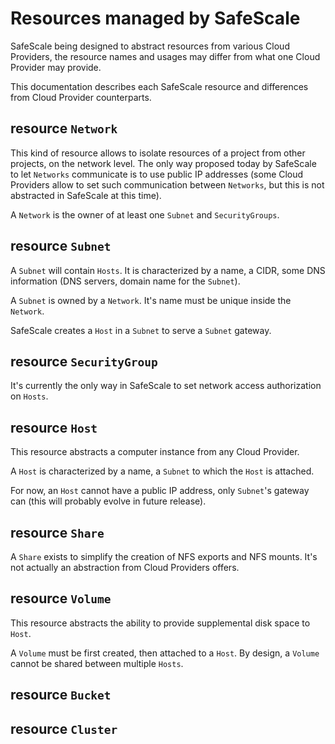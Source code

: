 # Resources managed by SafeScale

SafeScale being designed to abstract resources from various Cloud Providers, the resource names and usages may differ from
what one Cloud Provider may provide.

This documentation describes each SafeScale resource and differences from Cloud Provider counterparts.

## resource `Network`

This kind of resource allows to isolate resources of a project from other projects, on the network level. The only way
proposed today by SafeScale to let `Networks` communicate is to use public IP addresses (some Cloud Providers allow to
set such communication between `Networks`, but this is not abstracted in SafeScale at this time).

A `Network` is the owner of at least one `Subnet` and `SecurityGroups`.

## resource `Subnet`

A `Subnet` will contain `Hosts`. It is characterized by a name, a CIDR, some DNS information (DNS servers,
domain name for the `Subnet`).

A `Subnet` is owned by a `Network`. It's name must be unique inside the `Network`.

SafeScale creates a `Host` in a `Subnet` to serve a `Subnet` gateway. 

## resource `SecurityGroup`

It's currently the only way in SafeScale to set network access authorization on `Hosts`.

## resource `Host`

This resource abstracts a computer instance from any Cloud Provider.

A `Host` is characterized by a name, a `Subnet` to which the `Host` is attached.

For now, an `Host` cannot have a public IP address, only `Subnet`'s gateway can (this will probably evolve in future release).

## resource `Share`

A `Share` exists to simplify the creation of NFS exports and NFS mounts. It's not actually an abstraction from Cloud Providers offers.

## resource `Volume`

This resource abstracts the ability to provide supplemental disk space to `Host`.

A `Volume` must be first created, then attached to a `Host`. By design, a `Volume` cannot be shared between multiple `Hosts`.

## resource `Bucket`

## resource `Cluster`
